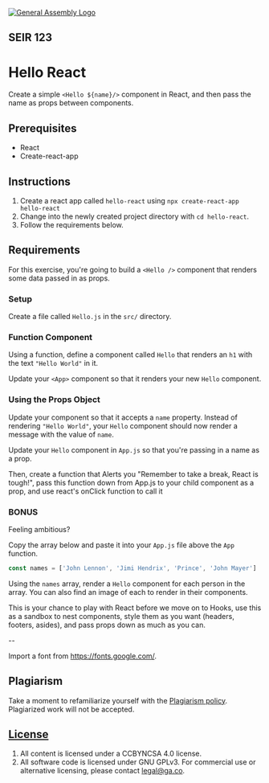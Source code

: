 [![General Assembly Logo](https://camo.githubusercontent.com/1a91b05b8f4d44b5bbfb83abac2b0996d8e26c92/687474703a2f2f692e696d6775722e636f6d2f6b6538555354712e706e67)](https://generalassemb.ly/education/web-development-immersive)

## SEIR 123

# Hello React

Create a simple `<Hello ${name}/>` component in React, and then pass the name as props between components.

## Prerequisites

- React
- Create-react-app

## Instructions

1. Create a react app called `hello-react` using `npx create-react-app hello-react` 
2. Change into the newly created project directory with `cd hello-react`.
3. Follow the requirements below.

## Requirements

For this exercise, you're going to build a `<Hello />` component that renders
some data passed in as props.

### Setup

Create a file called `Hello.js` in the `src/` directory.

### Function Component

Using a function, define a component called `Hello` that renders an `h1` with
the text `"Hello World"` in it. 

Update your `<App>` component so that it renders your new `Hello` component.

### Using the Props Object

Update your component so that it accepts a `name` property. Instead of rendering
`"Hello World"`, your `Hello` component should now render a message with the
value of `name`.

Update your `Hello` component in `App.js` so that you're passing in a name as
a prop.

Then, create a function that Alerts you "Remember to take a break, React is tough!", pass this function down from App.js to your child component as a prop, and use react's onClick function to call it

### BONUS

Feeling ambitious? 

Copy the array below and paste it into your `App.js` file above the `App` function.

```js
const names = ['John Lennon', 'Jimi Hendrix', 'Prince', 'John Mayer']
```

Using the `names` array, render a `Hello` component for each person in the array. You can also find an image of each to render in their components.





This is your chance to play with React before we move on to Hooks, use this as a sandbox to nest components, style them as you want (headers, footers, asides), and pass props down as much as you can.

--

Import a font from https://fonts.google.com/. 

## Plagiarism

Take a moment to refamiliarize yourself with the [Plagiarism policy](https://git.generalassemb.ly/DC-WDI/Administrative/blob/master/plagiarism.md). Plagiarized work will not be accepted.

## [License](LICENSE)

1.  All content is licensed under a CC­BY­NC­SA 4.0 license.
1.  All software code is licensed under GNU GPLv3. For commercial use or
    alternative licensing, please contact legal@ga.co.
